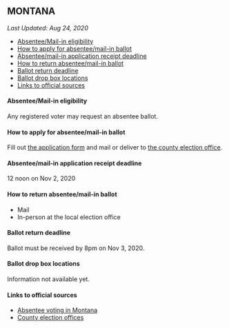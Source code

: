 ## MONTANA

*Last Updated: Aug 24, 2020*

* [Absentee/Mail-in eligibility](#absenteemail-in-eligibility)
* [How to apply for absentee/mail-in ballot](#how-to-apply-for-absenteemail-in-ballot)
* [Absentee/mail-in application receipt deadline](#absenteemail-in-application-receipt-deadline)
* [How to return absentee/mail-in ballot](#how-to-return-absenteemail-in-ballot)
* [Ballot return deadline](#ballot-return-deadline)
* [Ballot drop box locations](#ballot-drop-box-locations)
* [Links to official sources](#links-to-official-sources)


#### Absentee/Mail-in eligibility
Any registered voter may request an absentee ballot.


#### How to apply for absentee/mail-in ballot
Fill out [the application form](https://sosmt.gov/Portals/142/Elections/Forms/Application-for-Absentee-Ballot.pdf) and mail or deliver to [the county election office](https://sosmt.gov/Portals/142/Elections/Forms/electionadministrators.pdf).


#### Absentee/mail-in application receipt deadline
12 noon on Nov 2, 2020


#### How to return absentee/mail-in ballot
* Mail
* In-person at the local election office


#### Ballot return deadline
Ballot must be received by 8pm on Nov 3, 2020.


#### Ballot drop box locations
Information not available yet.


#### Links to official sources
* [Absentee voting in Montana](https://sosmt.gov/elections/absentee/)
* [County election offices](https://sosmt.gov/Portals/142/Elections/Forms/electionadministrators.pdf)
